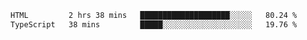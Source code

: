 <!--START_SECTION:waka-->

```txt
HTML         2 hrs 38 mins   ████████████████████░░░░░   80.24 %
TypeScript   38 mins         █████░░░░░░░░░░░░░░░░░░░░   19.76 %
```

<!--END_SECTION:waka-->
